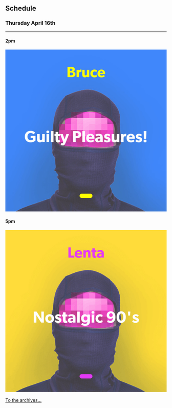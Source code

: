 ## Schedule

### Thursday April 16th
---

#### 2pm 
![alt-text](assets/owner/images/20200416-2pm.jpeg)

#### 5pm 
![alt-text](assets/owner/images/20200416-5pm.jpeg)


[To the archives...](archive.html)
